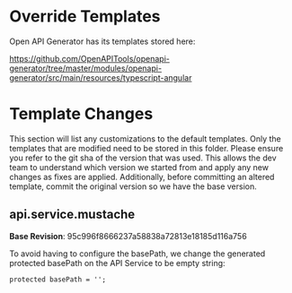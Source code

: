 # Override Templates

Open API Generator has its templates stored here:

https://github.com/OpenAPITools/openapi-generator/tree/master/modules/openapi-generator/src/main/resources/typescript-angular

# Template Changes

This section will list any customizations to the default templates. Only the templates that are modified need to be 
stored in this folder. Please ensure you refer to the git sha of the version that was used. This allows the
dev team to understand which version we started from and apply any new changes as fixes are applied. Additionally,
before committing an altered template, commit the original version so we have the base version.

## api.service.mustache

**Base Revision**: 95c996f8666237a58838a72813e18185d116a756

To avoid having to configure the basePath, we change the generated protected basePath on the API Service to be empty string:

`protected basePath = '';`

